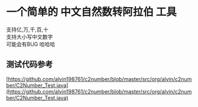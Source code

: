 # 一个简单的 中文自然数转阿拉伯 工具 
支持亿,万,千,百,十  
支持大小写中文数字  
可能会有BUG 哈哈哈 

## 测试代码参考
[https://github.com/alvin198761/c2number/blob/master/src/org/alvin/c2number/C2Number_Test.java](https://github.com/alvin198761/c2number/blob/master/src/org/alvin/c2number/C2Number_Test.java)
